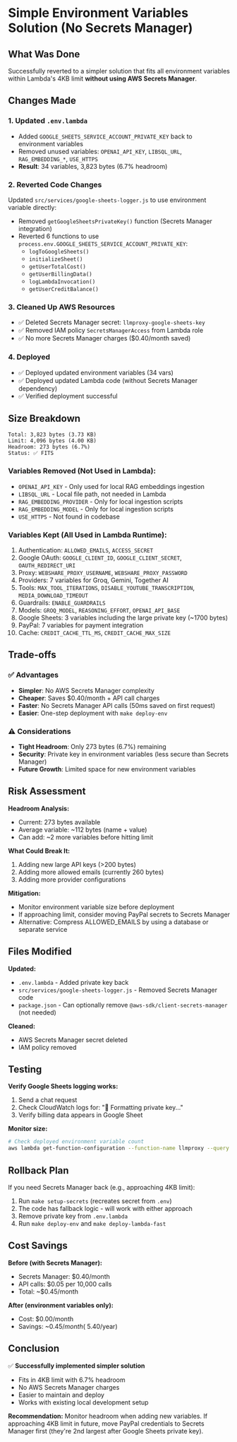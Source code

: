 # Simple Environment Variables Solution (No Secrets Manager)

## What Was Done

Successfully reverted to a simpler solution that fits all environment variables within Lambda's 4KB limit **without using AWS Secrets Manager**.

## Changes Made

### 1. Updated `.env.lambda`
- Added `GOOGLE_SHEETS_SERVICE_ACCOUNT_PRIVATE_KEY` back to environment variables
- Removed unused variables: `OPENAI_API_KEY`, `LIBSQL_URL`, `RAG_EMBEDDING_*`, `USE_HTTPS`
- **Result**: 34 variables, 3,823 bytes (6.7% headroom)

### 2. Reverted Code Changes
Updated `src/services/google-sheets-logger.js` to use environment variable directly:
- Removed `getGoogleSheetsPrivateKey()` function (Secrets Manager integration)
- Reverted 6 functions to use `process.env.GOOGLE_SHEETS_SERVICE_ACCOUNT_PRIVATE_KEY`:
  - `logToGoogleSheets()`
  - `initializeSheet()`
  - `getUserTotalCost()`
  - `getUserBillingData()`
  - `logLambdaInvocation()`
  - `getUserCreditBalance()`

### 3. Cleaned Up AWS Resources
- ✅ Deleted Secrets Manager secret: `llmproxy-google-sheets-key`
- ✅ Removed IAM policy `SecretsManagerAccess` from Lambda role
- ✅ No more Secrets Manager charges ($0.40/month saved)

### 4. Deployed
- ✅ Deployed updated environment variables (34 vars)
- ✅ Deployed updated Lambda code (without Secrets Manager dependency)
- ✅ Verified deployment successful

## Size Breakdown

```
Total: 3,823 bytes (3.73 KB)
Limit: 4,096 bytes (4.00 KB)
Headroom: 273 bytes (6.7%)
Status: ✅ FITS
```

### Variables Removed (Not Used in Lambda):
- `OPENAI_API_KEY` - Only used for local RAG embeddings ingestion
- `LIBSQL_URL` - Local file path, not needed in Lambda
- `RAG_EMBEDDING_PROVIDER` - Only for local ingestion scripts
- `RAG_EMBEDDING_MODEL` - Only for local ingestion scripts
- `USE_HTTPS` - Not found in codebase

### Variables Kept (All Used in Lambda Runtime):
1. Authentication: `ALLOWED_EMAILS`, `ACCESS_SECRET`
2. Google OAuth: `GOOGLE_CLIENT_ID`, `GOOGLE_CLIENT_SECRET`, `OAUTH_REDIRECT_URI`
3. Proxy: `WEBSHARE_PROXY_USERNAME`, `WEBSHARE_PROXY_PASSWORD`
4. Providers: 7 variables for Groq, Gemini, Together AI
5. Tools: `MAX_TOOL_ITERATIONS`, `DISABLE_YOUTUBE_TRANSCRIPTION`, `MEDIA_DOWNLOAD_TIMEOUT`
6. Guardrails: `ENABLE_GUARDRAILS`
7. Models: `GROQ_MODEL`, `REASONING_EFFORT`, `OPENAI_API_BASE`
8. Google Sheets: 3 variables including the large private key (~1700 bytes)
9. PayPal: 7 variables for payment integration
10. Cache: `CREDIT_CACHE_TTL_MS`, `CREDIT_CACHE_MAX_SIZE`

## Trade-offs

### ✅ Advantages
- **Simpler**: No AWS Secrets Manager complexity
- **Cheaper**: Saves $0.40/month + API call charges
- **Faster**: No Secrets Manager API calls (50ms saved on first request)
- **Easier**: One-step deployment with `make deploy-env`

### ⚠️ Considerations
- **Tight Headroom**: Only 273 bytes (6.7%) remaining
- **Security**: Private key in environment variables (less secure than Secrets Manager)
- **Future Growth**: Limited space for new environment variables

## Risk Assessment

**Headroom Analysis:**
- Current: 273 bytes available
- Average variable: ~112 bytes (name + value)
- Can add: ~2 more variables before hitting limit

**What Could Break It:**
1. Adding new large API keys (>200 bytes)
2. Adding more allowed emails (currently 260 bytes)
3. Adding more provider configurations

**Mitigation:**
- Monitor environment variable size before deployment
- If approaching limit, consider moving PayPal secrets to Secrets Manager
- Alternative: Compress ALLOWED_EMAILS by using a database or separate service

## Files Modified

**Updated:**
- `.env.lambda` - Added private key back
- `src/services/google-sheets-logger.js` - Removed Secrets Manager code
- `package.json` - Can optionally remove `@aws-sdk/client-secrets-manager` (not needed)

**Cleaned:**
- AWS Secrets Manager secret deleted
- IAM policy removed

## Testing

**Verify Google Sheets logging works:**
1. Send a chat request
2. Check CloudWatch logs for: "🔐 Formatting private key..."
3. Verify billing data appears in Google Sheet

**Monitor size:**
```bash
# Check deployed environment variable count
aws lambda get-function-configuration --function-name llmproxy --query 'Environment.Variables | length(@)'
```

## Rollback Plan

If you need Secrets Manager back (e.g., approaching 4KB limit):
1. Run `make setup-secrets` (recreates secret from `.env`)
2. The code has fallback logic - will work with either approach
3. Remove private key from `.env.lambda`
4. Run `make deploy-env` and `make deploy-lambda-fast`

## Cost Savings

**Before (with Secrets Manager):**
- Secrets Manager: $0.40/month
- API calls: $0.05 per 10,000 calls
- Total: ~$0.45/month

**After (environment variables only):**
- Cost: $0.00/month
- Savings: ~$0.45/month (~$5.40/year)

## Conclusion

✅ **Successfully implemented simpler solution**
- Fits in 4KB limit with 6.7% headroom
- No AWS Secrets Manager charges
- Easier to maintain and deploy
- Works with existing local development setup

**Recommendation:** Monitor headroom when adding new variables. If approaching 4KB limit in future, move PayPal credentials to Secrets Manager first (they're 2nd largest after Google Sheets private key).
